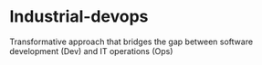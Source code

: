 # Industrial-devops
 Transformative approach that bridges the gap between software development (Dev) and IT operations (Ops)

